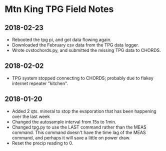 # Mtn King TPG Field Notes

## 2018-02-23
 - Rebooted the tpg pi, and got data flowing again.
 - Downloaded the February csv data from the TPG data logger.
 - Wrote cvstochords.py, and submitted the missing TPG data to CHORDS.

## 2018-02-02
 - TPG system stopped connecting to CHORDS; probably due to flakey internet repeater "kitchen".

## 2018-01-20
 - Added 2 qts. mineral to stop the evaporation that has been happening over the last week
 - Changed the autosample interval from 15s to 1min.
 - Changed tpg.py to use the LAST command rather than the MEAS command. 
   This command doesn't have the time lag of the MEAS command, and perhaps it will save a 
   little on power draw.
 - Reset the precip reading to 0.
 
